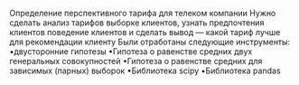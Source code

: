 Определение перспективного тарифа для телеком компании
Нужно сделать  анализ тарифов  выборке клиентов, узнать предпочтения клиентов поведение клиентов и сделать вывод — какой тариф лучше для рекомендации клиенту
Были отработаны следующие инструменты:
•двусторонние гипотезы
•Гипотеза о равенстве средних двух генеральных совокупностей
•Гипотеза о равенстве средних для зависимых (парных) выборок
•Библиотека scipy
•Библиотека pandas